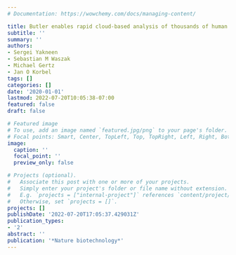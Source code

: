 ```yaml
---
# Documentation: https://wowchemy.com/docs/managing-content/

title: Butler enables rapid cloud-based analysis of thousands of human genomes
subtitle: ''
summary: ''
authors:
- Sergei Yakneen
- Sebastian M Waszak
- Michael Gertz
- Jan O Korbel
tags: []
categories: []
date: '2020-01-01'
lastmod: 2022-07-20T10:05:38-07:00
featured: false
draft: false

# Featured image
# To use, add an image named `featured.jpg/png` to your page's folder.
# Focal points: Smart, Center, TopLeft, Top, TopRight, Left, Right, BottomLeft, Bottom, BottomRight.
image:
  caption: ''
  focal_point: ''
  preview_only: false

# Projects (optional).
#   Associate this post with one or more of your projects.
#   Simply enter your project's folder or file name without extension.
#   E.g. `projects = ["internal-project"]` references `content/project/deep-learning/index.md`.
#   Otherwise, set `projects = []`.
projects: []
publishDate: '2022-07-20T17:05:37.429031Z'
publication_types:
- '2'
abstract: ''
publication: '*Nature biotechnology*'
---
```

